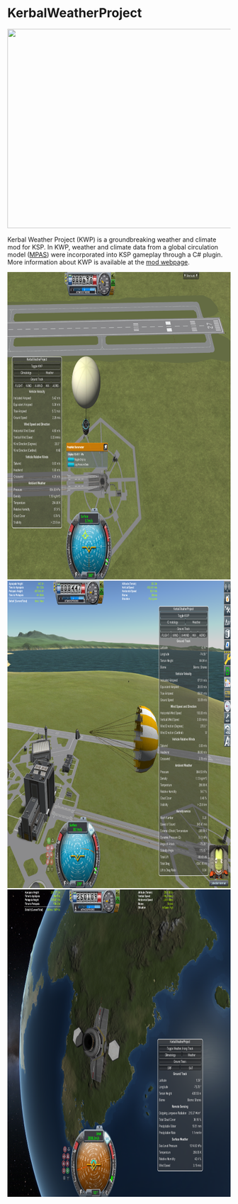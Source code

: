 # KerbalWeatherProject

<p align="center">
<img width="800" height="450" src="Figures/olrtoa_hrly.gif">
</p>

Kerbal Weather Project (KWP) is a groundbreaking weather and climate mod for KSP. In KWP, weather and climate data from a global circulation model ([MPAS](https://mpas-dev.github.io/)) were incorporated into KSP gameplay through a C# plugin. More information about KWP is available at the [mod webpage](https://kerbalwxproject.space).

<p align="center">
<img width="900" height="694" src="Figures/wxballoon.png">
<img width="900" height="694" src="Figures/wind_surfing.png">
<img width="900" height="694" src="Figures/satmet.png">
</p>

